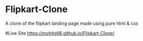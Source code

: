 # Flipkart-Clone
A clone of the flipkart landing page made using pure html &amp; css

#Live Site
https://mohitg66.github.io/Flipkart-Clone/
